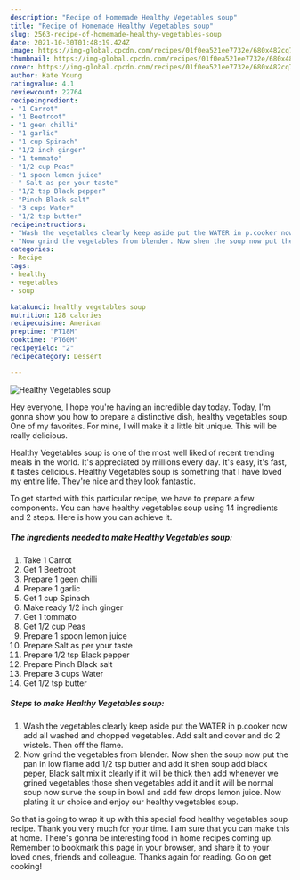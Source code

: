```yaml
---
description: "Recipe of Homemade Healthy Vegetables soup"
title: "Recipe of Homemade Healthy Vegetables soup"
slug: 2563-recipe-of-homemade-healthy-vegetables-soup
date: 2021-10-30T01:48:19.424Z
image: https://img-global.cpcdn.com/recipes/01f0ea521ee7732e/680x482cq70/healthy-vegetables-soup-recipe-main-photo.jpg
thumbnail: https://img-global.cpcdn.com/recipes/01f0ea521ee7732e/680x482cq70/healthy-vegetables-soup-recipe-main-photo.jpg
cover: https://img-global.cpcdn.com/recipes/01f0ea521ee7732e/680x482cq70/healthy-vegetables-soup-recipe-main-photo.jpg
author: Kate Young
ratingvalue: 4.1
reviewcount: 22764
recipeingredient:
- "1 Carrot"
- "1 Beetroot"
- "1 geen chilli"
- "1 garlic"
- "1 cup Spinach"
- "1/2 inch ginger"
- "1 tommato"
- "1/2 cup Peas"
- "1 spoon lemon juice"
- " Salt as per your taste"
- "1/2 tsp Black pepper"
- "Pinch Black salt"
- "3 cups Water"
- "1/2 tsp butter"
recipeinstructions:
- "Wash the vegetables clearly keep aside put the WATER in p.cooker now add all washed and chopped vegetables. Add salt and cover and do 2 wistels. Then off the flame."
- "Now grind the vegetables from blender. Now shen the soup now put the pan in low flame add 1/2 tsp butter and add it shen soup add black peper, Black salt mix it clearly if it will be thick then add whenever we grined vegetables those shen vegetables add it and it will be normal soup now surve the soup in bowl and add few drops lemon juice. Now plating it ur choice and enjoy our healthy vegetables soup."
categories:
- Recipe
tags:
- healthy
- vegetables
- soup

katakunci: healthy vegetables soup 
nutrition: 128 calories
recipecuisine: American
preptime: "PT18M"
cooktime: "PT60M"
recipeyield: "2"
recipecategory: Dessert

---
```



![Healthy Vegetables soup](https://img-global.cpcdn.com/recipes/01f0ea521ee7732e/680x482cq70/healthy-vegetables-soup-recipe-main-photo.jpg)

Hey everyone, I hope you're having an incredible day today. Today, I'm gonna show you how to prepare a distinctive dish, healthy vegetables soup. One of my favorites. For mine, I will make it a little bit unique. This will be really delicious.

Healthy Vegetables soup is one of the most well liked of recent trending meals in the world. It's appreciated by millions every day. It's easy, it's fast, it tastes delicious. Healthy Vegetables soup is something that I have loved my entire life. They're nice and they look fantastic.




To get started with this particular recipe, we have to prepare a few components. You can have healthy vegetables soup using 14 ingredients and 2 steps. Here is how you can achieve it.

<!--inarticleads1-->

##### The ingredients needed to make Healthy Vegetables soup:

1. Take 1 Carrot
1. Get 1 Beetroot
1. Prepare 1 geen chilli
1. Prepare 1 garlic
1. Get 1 cup Spinach
1. Make ready 1/2 inch ginger
1. Get 1 tommato
1. Get 1/2 cup Peas
1. Prepare 1 spoon lemon juice
1. Prepare  Salt as per your taste
1. Prepare 1/2 tsp Black pepper
1. Prepare Pinch Black salt
1. Prepare 3 cups Water
1. Get 1/2 tsp butter




<!--inarticleads2-->

##### Steps to make Healthy Vegetables soup:

1. Wash the vegetables clearly keep aside put the WATER in p.cooker now add all washed and chopped vegetables. Add salt and cover and do 2 wistels. Then off the flame.
1. Now grind the vegetables from blender. Now shen the soup now put the pan in low flame add 1/2 tsp butter and add it shen soup add black peper, Black salt mix it clearly if it will be thick then add whenever we grined vegetables those shen vegetables add it and it will be normal soup now surve the soup in bowl and add few drops lemon juice. Now plating it ur choice and enjoy our healthy vegetables soup.




So that is going to wrap it up with this special food healthy vegetables soup recipe. Thank you very much for your time. I am sure that you can make this at home. There's gonna be interesting food in home recipes coming up. Remember to bookmark this page in your browser, and share it to your loved ones, friends and colleague. Thanks again for reading. Go on get cooking!
